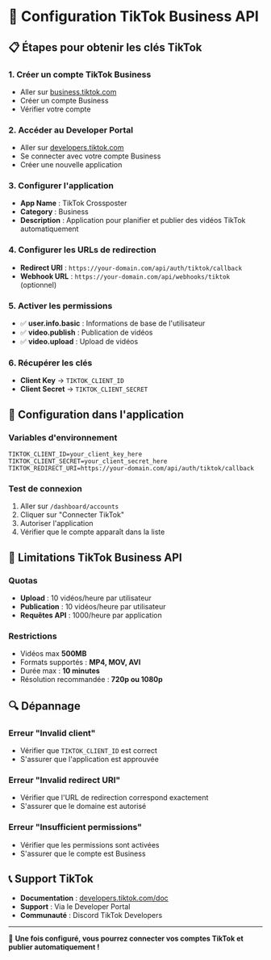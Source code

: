 # 🎵 Configuration TikTok Business API

## 📋 **Étapes pour obtenir les clés TikTok**

### 1. **Créer un compte TikTok Business**
- Aller sur [business.tiktok.com](https://business.tiktok.com)
- Créer un compte Business
- Vérifier votre compte

### 2. **Accéder au Developer Portal**
- Aller sur [developers.tiktok.com](https://developers.tiktok.com)
- Se connecter avec votre compte Business
- Créer une nouvelle application

### 3. **Configurer l'application**
- **App Name** : TikTok Crossposter
- **Category** : Business
- **Description** : Application pour planifier et publier des vidéos TikTok automatiquement

### 4. **Configurer les URLs de redirection**
- **Redirect URI** : `https://your-domain.com/api/auth/tiktok/callback`
- **Webhook URL** : `https://your-domain.com/api/webhooks/tiktok` (optionnel)

### 5. **Activer les permissions**
- ✅ **user.info.basic** : Informations de base de l'utilisateur
- ✅ **video.publish** : Publication de vidéos
- ✅ **video.upload** : Upload de vidéos

### 6. **Récupérer les clés**
- **Client Key** → `TIKTOK_CLIENT_ID`
- **Client Secret** → `TIKTOK_CLIENT_SECRET`

## 🔧 **Configuration dans l'application**

### Variables d'environnement
```env
TIKTOK_CLIENT_ID=your_client_key_here
TIKTOK_CLIENT_SECRET=your_client_secret_here
TIKTOK_REDIRECT_URI=https://your-domain.com/api/auth/tiktok/callback
```

### Test de connexion
1. Aller sur `/dashboard/accounts`
2. Cliquer sur "Connecter TikTok"
3. Autoriser l'application
4. Vérifier que le compte apparaît dans la liste

## 🚨 **Limitations TikTok Business API**

### Quotas
- **Upload** : 10 vidéos/heure par utilisateur
- **Publication** : 10 vidéos/heure par utilisateur
- **Requêtes API** : 1000/heure par application

### Restrictions
- Vidéos max **500MB**
- Formats supportés : **MP4, MOV, AVI**
- Durée max : **10 minutes**
- Résolution recommandée : **720p ou 1080p**

## 🔍 **Dépannage**

### Erreur "Invalid client"
- Vérifier que `TIKTOK_CLIENT_ID` est correct
- S'assurer que l'application est approuvée

### Erreur "Invalid redirect URI"
- Vérifier que l'URL de redirection correspond exactement
- S'assurer que le domaine est autorisé

### Erreur "Insufficient permissions"
- Vérifier que les permissions sont activées
- S'assurer que le compte est Business

## 📞 **Support TikTok**

- **Documentation** : [developers.tiktok.com/doc](https://developers.tiktok.com/doc)
- **Support** : Via le Developer Portal
- **Communauté** : Discord TikTok Developers

---

🎯 **Une fois configuré, vous pourrez connecter vos comptes TikTok et publier automatiquement !**
